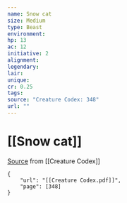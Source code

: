 ```yaml
---
name: Snow cat
size: Medium
type: Beast
environment: 
hp: 13
ac: 12
initiative: 2
alignment: 
legendary: 
lair: 
unique: 
cr: 0.25
tags: 
source: "Creature Codex: 348"
url: ""
---
```

# [[Snow cat]]

[Source](zotero://open-pdf/library/items/NTNKJRHG?page=348) from [[Creature Codex]]

```pdf
{
	"url": "[[Creature Codex.pdf]]",
	"page": [348]
}
```

